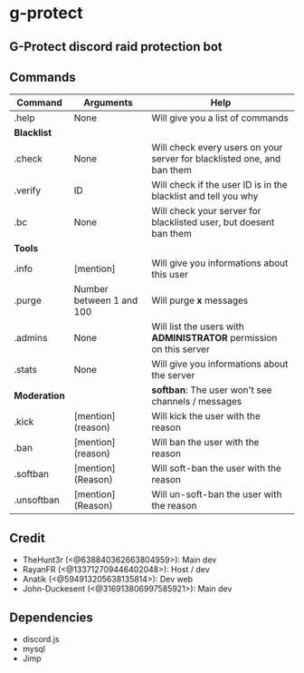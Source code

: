 # g-protect
## G-Protect discord raid protection bot

## Commands

| Command | Arguments | Help |
|---------|-----------|------|
|.help|None|Will give you a list of commands|
|**Blacklist**|||
|.check|None|Will check every users on your server for blacklisted one, and ban them|
|.verify|ID|Will check if the user ID is in the blacklist and tell you why|
|.bc|None|Will check your server for blacklisted user, but doesent ban them|
|**Tools**|||
|.info|[mention]|Will give you informations about this user|
|.purge|Number between 1 and 100|Will purge **x** messages
|.admins|None|Will list the users with __ADMINISTRATOR__ permission on this server|
|.stats|None|Will give you informations about the server|
|**Moderation**||**softban**: The user won't see channels / messages|
|.kick|[mention] (reason)|Will kick the user with the reason|
|.ban|[mention] (reason)|Will ban the user with the reason|
|.softban|[mention] (Reason)|Will soft-ban the user with the reason|
|.unsoftban|[mention] (Reason)|Will un-soft-ban the user with the reason|
## Credit
- TheHunt3r (<@638840362663804959>): Main dev
- RayanFR (<@133712709446402048>): Host / dev
- Anatik (<@594913205638135814>): Dev web
- John-Duckesent (<@316913806997585921>): Main dev
## Dependencies
- discord.js
- mysql
- Jimp
